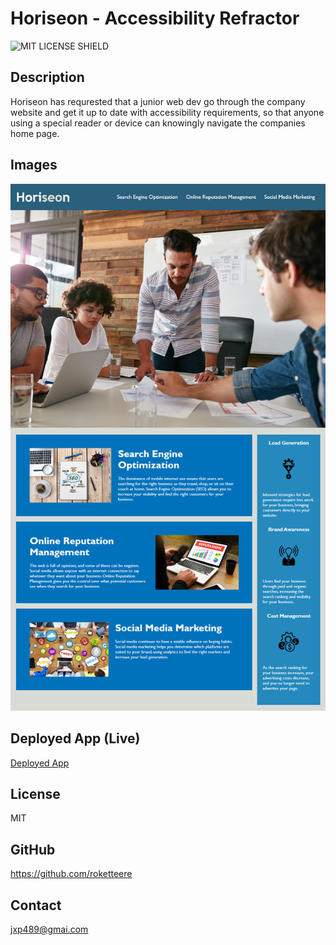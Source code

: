 # Horiseon - Accessibility Refractor

![MIT LICENSE SHIELD](https://img.shields.io/badge/License-MIT-blue)

## Description

Horiseon has requrested that a junior web dev go through the company website and
get it up to date with accessibility requirements, so that anyone using a
special reader or device can knowingly navigate the companies home page.

## Images

![Horiseon Demo Image](assets/images/demo.png)

## Deployed App (Live)
[Deployed App](https://roketteere.github.io/horiseon-corp/)
## License

MIT

## GitHub

https://github.com/roketteere

## Contact

jxp489@gmai.com
